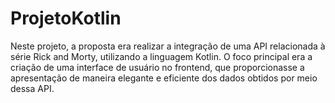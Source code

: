 # ProjetoKotlin
Neste projeto, a proposta era realizar a integração de uma API relacionada à série Rick and Morty, utilizando a linguagem Kotlin. O foco principal era a criação de uma interface de usuário no frontend, que proporcionasse a apresentação de maneira elegante e eficiente dos dados obtidos por meio dessa API.

